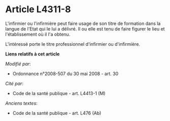# Article L4311-8

L'infirmier ou l'infirmière peut faire usage de son titre de formation dans la langue de l'Etat qui le lui a délivré. Il ou
elle est tenu de faire figurer le lieu et l'établissement où il l'a obtenu. 

L'intéressé porte le titre professionnel d'infirmier ou d'infirmière.

**Liens relatifs à cet article**

_Modifié par_:

  - Ordonnance n°2008-507 du 30 mai 2008 - art. 30

_Cité par_:

  - Code de la santé publique - art. L4413-1 (M)

_Anciens textes_:

  - Code de la santé publique - art. L476 (Ab)
